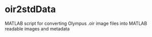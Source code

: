 # oir2stdData
MATLAB script for converting Olympus .oir image files into MATLAB readable images and metadata
